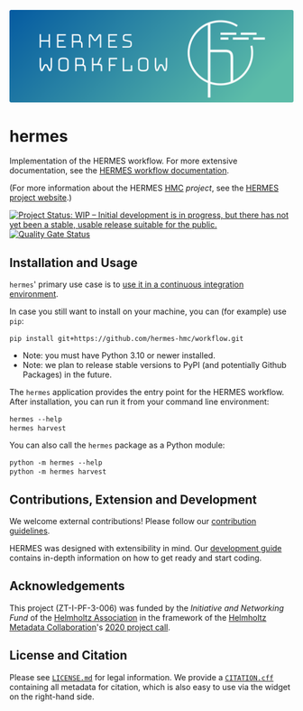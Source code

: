 <!--
SPDX-FileCopyrightText: 2022 German Aerospace Center (DLR), Forschungszentrum Jülich

SPDX-License-Identifier: CC-BY-SA-4.0
-->

<!--
SPDX-FileContributor: Stephan Druskat
SPDX-FileContributor: Michael Meinel
SPDX-FileContributor: Oliver Bertuch
-->

![HERMES Key Visual](docs/source/_static/img/header.png)

# hermes

Implementation of the HERMES workflow. For more extensive documentation, see the [HERMES workflow documentation](https://docs.software-metadata.pub/en/latest).

(For more information about the HERMES [HMC](https://helmholtz-metadata.de) *project*, see the [HERMES project website](https://software-metadata.pub).)

[![Project Status: WIP – Initial development is in progress, but there has not yet been a stable, usable release suitable for the public.](https://www.repostatus.org/badges/latest/wip.svg)](https://www.repostatus.org/#wip)
[![Quality Gate Status](https://sonarcloud.io/api/project_badges/measure?project=hermes-hmc_workflow&metric=alert_status)](https://sonarcloud.io/summary/new_code?id=hermes-hmc_workflow)


## Installation and Usage

`hermes`' primary use case is to [use it in a continuous integration environment](https://docs.software-metadata.pub/en/latest/tutorials/automated-publication-with-ci.html).

In case you still want to install on your machine, you can (for example) use `pip`:

```commandline
pip install git+https://github.com/hermes-hmc/workflow.git
```

- Note: you must have Python 3.10 or newer installed.
- Note: we plan to release stable versions to PyPI (and potentially Github Packages) in the future.

The `hermes` application provides the entry point for the HERMES workflow.
After installation, you can run it from your command line environment:

```shell
hermes --help
hermes harvest
```

You can also call the `hermes` package as a Python module:

```shell
python -m hermes --help
python -m hermes harvest
```

## Contributions, Extension and Development

We welcome external contributions! Please follow our [contribution guidelines](CONTRIBUTING.md).

HERMES was designed with extensibility in mind. Our [development guide](https://docs.software-metadata.pub/en/latest/dev/start.html)
contains in-depth information on how to get ready and start coding.

## Acknowledgements

This project (ZT-I-PF-3-006) was funded by the *Initiative and Networking Fund*
of the [Helmholtz Association](https://www.helmholtz.de/en/about-us/structure-and-governance/initiating-and-networking)
in the framework of the [Helmholtz Metadata Collaboration](https://helmholtz-metadaten.de)'s
[2020 project call](https://helmholtz-metadaten.de/en/projects/hmc-projects-2020).

## License and Citation

Please see [`LICENSE.md`](LICENSE.md) for legal information.
We provide a [`CITATION.cff`](CITATION.cff) containing all metadata for citation, which is also easy to
use via the widget on the right-hand side.
